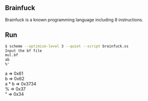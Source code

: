 ## Brainfuck
Brainfuck is a known programming language including 8 instructions.

## Run
```bash
$ scheme --optimize-level 3 --quiet --script brainfuck.ss
Input the bf file
mul.bf
ab
%"
```
a => 0x61  
b => 0x62  
a * b => 0x3734  
% => 0x37  
" => 0x34  
